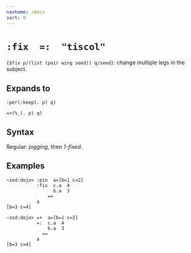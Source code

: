 ```yaml
---
navhome: /docs
sort: 9
---
```


# `:fix  =:  "tiscol"` 

`{$fix p/(list (pair wing seed)) q/seed}`: change multiple legs in the subject.

## Expands to

```
:per(:keep(. p) q)
```

```
=>(%_(. p) q)
```

## Syntax

Regular: *jogging*, then *1-fixed*.

## Examples

```
~zod:dojo> :pin  a=[b=1 c=2]
           :fix  c.a  4
                 b.a  3
               ==
           a
[b=3 c=4]
```

```
~zod:dojo> =+  a=[b=1 c=2]
           =:  c.a  4
               b.a  3
             ==
           a
[b=3 c=4]
```
